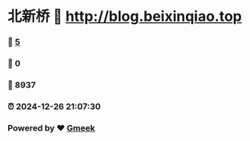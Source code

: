 # 北新桥 :link: http://blog.beixinqiao.top 
### :page_facing_up: [5](http://blog.beixinqiao.top/tag.html) 
### :speech_balloon: 0 
### :hibiscus: 8937 
### :alarm_clock: 2024-12-26 21:07:30 
### Powered by :heart: [Gmeek](https://github.com/Meekdai/Gmeek)
